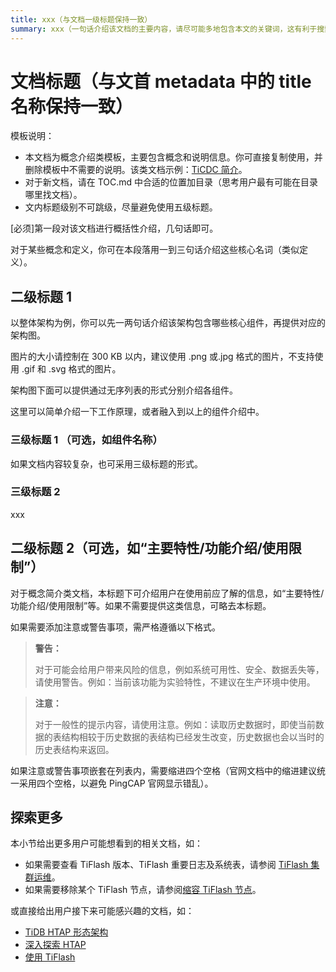 ```yaml
---
title: xxx（与文档一级标题保持一致）
summary: xxx（一句话介绍该文档的主要内容，请尽可能多地包含本文的关键词，这有利于搜索引擎优化）
---
```


# 文档标题（与文首 metadata 中的 title 名称保持一致）

模板说明：

- 本文档为概念介绍类模板，主要包含概念和说明信息。你可直接复制使用，并删除模板中不需要的说明。该类文档示例：[TiCDC 简介](/ticdc/ticdc-overview.md)。
- 对于新文档，请在 TOC.md 中合适的位置加目录（思考用户最有可能在目录哪里找文档）。
- 文内标题级别不可跳级，尽量避免使用五级标题。

[必须]第一段对该文档进行概括性介绍，几句话即可。

对于某些概念和定义，你可在本段落用一到三句话介绍这些核心名词（类似定义）。

## 二级标题 1

以整体架构为例，你可以先一两句话介绍该架构包含哪些核心组件，再提供对应的架构图。

<!--![架构图](图片相对链接)-->

图片的大小请控制在 300 KB 以内，建议使用 .png 或.jpg 格式的图片，不支持使用 .gif 和 .svg 格式的图片。

架构图下面可以提供通过无序列表的形式分别介绍各组件。

这里可以简单介绍一下工作原理，或者融入到以上的组件介绍中。

### 三级标题 1 （可选，如组件名称）

如果文档内容较复杂，也可采用三级标题的形式。

### 三级标题 2

xxx

## 二级标题 2（可选，如“主要特性/功能介绍/使用限制”）

对于概念简介类文档，本标题下可介绍用户在使用前应了解的信息，如“主要特性/功能介绍/使用限制”等。如果不需要提供这类信息，可略去本标题。

如果需要添加注意或警告事项，需严格遵循以下格式。

> **警告：**
>
> 对于可能会给用户带来风险的信息，例如系统可用性、安全、数据丢失等，请使用警告。例如：当前该功能为实验特性，不建议在生产环境中使用。

> **注意：**
>
> 对于一般性的提示内容，请使用注意。例如：读取历史数据时，即使当前数据的表结构相较于历史数据的表结构已经发生改变，历史数据也会以当时的历史表结构来返回。

如果注意或警告事项嵌套在列表内，需要缩进四个空格（官网文档中的缩进建议统一采用四个空格，以避免 PingCAP 官网显示错乱）。

## 探索更多

本小节给出更多用户可能想看到的相关文档，如：

- 如果需要查看 TiFlash 版本、TiFlash 重要日志及系统表，请参阅 [TiFlash 集群运维](/tiflash/maintain-tiflash.md)。
- 如果需要移除某个 TiFlash 节点，请参阅[缩容 TiFlash 节点](/scale-tidb-using-tiup.md#缩容-tiflash-节点)。

或直接给出用户接下来可能感兴趣的文档，如：

- [TiDB HTAP 形态架构](/tiflash/tiflash-overview.md#整体架构)
- [深入探索 HTAP](/explore-htap.md)
- [使用 TiFlash](/tiflash/tiflash-overview.md#使用-tiflash)